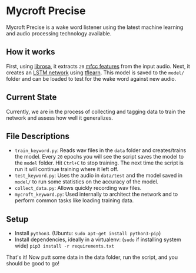 # Mycroft Precise #

Mycroft Precise is a wake word listener using the latest machine learning and audio processing technology available.

## How it works ##

First, using [librosa][librosa], it extracts `20` [mfcc features][mfcc] from the input audio. Next, it creates an [LSTM network][lstm] using [tflearn][tflearn]. This model is saved to the `model/` folder and can be loaded to test for the wake word against new audio.

## Current State ##

Currently, we are in the process of collecting and tagging data to train the network and assess how well it generalizes.

## File Descriptions ##

 - `train_keyword.py`: Reads wav files in the `data` folder and creates/trains the model. Every `20` epochs you will see the script saves the model to the `model` folder. Hit `Ctrl+C` to stop training. The next time the script is run it will continue training where it left off.
 - `test_keyword.py`: Uses the audio in `data/test` and the model saved in `model/` to run some statistics on the accuracy of the model.
 - `collect_data.py`: Allows quickly recording wav files.
 - `mycroft_keyword.py`: Used internally to architect the network and to perform common tasks like loading training data.
 
## Setup ##

 - Install `python3`. (Ubuntu: `sudo apt-get install python3-pip`)
 - Install dependencies, ideally in a virtualenv: (`sudo` if installing system wide) `pip3 install -r requirements.txt`

That's it! Now putt some data in the data folder, run the script, and you should be good to go!

[tflearn]:http://tflearn.org/
[librosa]:https://github.com/librosa/librosa
[mfcc]:https://en.wikipedia.org/wiki/Mel-frequency_cepstrum
[lstm]:https://en.wikipedia.org/wiki/Long_short-term_memory

